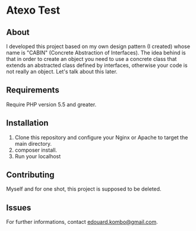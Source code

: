 Atexo Test
=========

About
-----

I developed this project based on my own design pattern (I created) whose name is "CABIN" (Concrete Abstraction of Interfaces). 
The idea behind is that in order to create an object you need to use a concrete class that extends an abstracted class defined by interfaces, otherwise your code is not really an object.
Let's talk about this later.


Requirements
------------

Require PHP version 5.5 and greater.


Installation
------------

1. Clone this repository and configure your Nginx or Apache to target the main directory.
2. composer install.
3. Run your localhost 


Contributing
-------------

Myself and for one shot, this project is supposed to be deleted.



Issues
------

For further informations, contact edouard.kombo@gmail.com.
